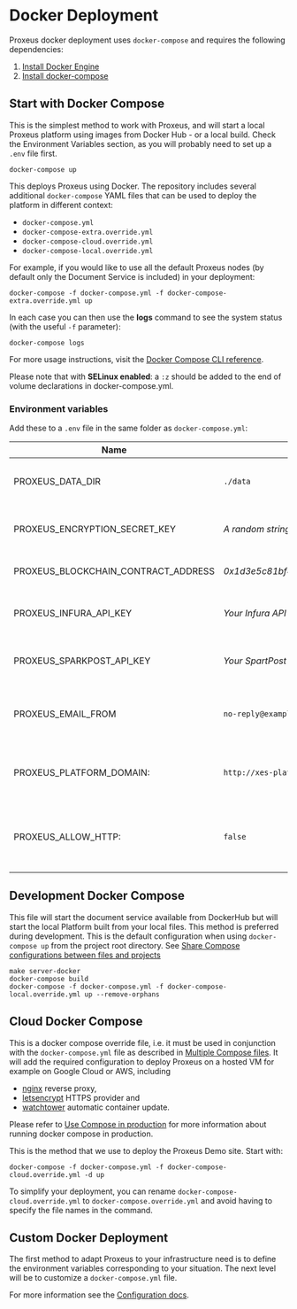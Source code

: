# Docker Deployment

Proxeus docker deployment uses `docker-compose` and requires the following
dependencies:

1. [Install Docker Engine](https://docs.docker.com/install/)
2. [Install docker-compose](https://docs.docker.com/compose/install/)

## Start with Docker Compose

This is the simplest method to work with Proxeus, and will start a local Proxeus platform
using images from Docker Hub - or a local build. Check the Environment Variables section, as you will probably need to set up a `.env` file first.

```
docker-compose up
```

This deploys Proxeus using Docker.  The repository includes several additional `docker-compose` YAML files that can be used to deploy the platform in different context:

* `docker-compose.yml`
* `docker-compose-extra.override.yml`
* `docker-compose-cloud.override.yml`
* `docker-compose-local.override.yml`

For example, if you would like to use all the default Proxeus nodes (by default only the Document Service is included) in your deployment:

`docker-compose -f docker-compose.yml -f docker-compose-extra.override.yml up`

In each case you can then use the **logs** command to see the system status (with the useful `-f` parameter):

`docker-compose logs`

For more usage instructions, visit the [Docker Compose CLI reference](https://docs.docker.com/compose/reference/).
  
Please note that with **SELinux enabled**: a `:z` should be added to the end of volume declarations in docker-compose.yml.

### Environment variables

Add these to a `.env` file in the same folder as `docker-compose.yml`:

|Name           | Default Value | Description |
|---------------|-----------------------|------------------------------|
|PROXEUS_DATA_DIR| `./data` | Path to the directory to use a data store.|
|PROXEUS_ENCRYPTION_SECRET_KEY|*A random string of 32 characters*|Use a hard key to ensure your database is safe.|
|PROXEUS_BLOCKCHAIN_CONTRACT_ADDRESS|*0x1d3e5c81bf4bc60d41a8fbbb3d1bae6f03a75f71*|The address of the Proxeus contract.|
|PROXEUS_INFURA_API_KEY|*Your Infura API Key*|An Infura API Key for Ethereum integration.|
|PROXEUS_SPARKPOST_API_KEY|*Your SpartPost Key*|A SparkPost API Key for email integration.|
|PROXEUS_EMAIL_FROM|`no-reply@example.com`|The email address used as sender when Proxeus sends an email.|
|PROXEUS_PLATFORM_DOMAIN:|`http://xes-platform:1323`|The domain of the running platform.  Mainly used for display|
|PROXEUS_ALLOW_HTTP:|`false`|Allow the use of HTTP instead of HTTPS =NOT FOR PRODUCTION=|

## Development Docker Compose

This file will start the document service available from DockerHub but will start
the local Platform built from your local files.  This method is preferred during development.
This is the default configuration when using `docker-compose up` from the project root directory.
See [Share Compose configurations between files and projects](https://docs.docker.com/compose/extends/)

```
make server-docker
docker-compose build
docker-compose -f docker-compose.yml -f docker-compose-local.override.yml up --remove-orphans
```

## Cloud Docker Compose

This is a docker compose override file, i.e. it must be used in conjunction
with the `docker-compose.yml` file as described in [Multiple Compose files](https://docs.docker.com/compose/extends/#multiple-compose-files).
It will add the required configuration to deploy Proxeus on a hosted VM for example on Google Cloud or AWS,
including
* [nginx](https://hub.docker.com/r/jwilder/nginx-proxy/) reverse proxy,
* [letsencrypt](https://hub.docker.com/r/jrcs/letsencrypt-nginx-proxy-companion/) HTTPS provider and
* [watchtower](https://hub.docker.com/r/v2tec/watchtower/) automatic container update.

Please refer to [Use Compose in production](https://docs.docker.com/compose/production/) for more information about
running docker compose in production.

This is the method that we use to deploy the Proxeus Demo site. Start with:

```
docker-compose -f docker-compose.yml -f docker-compose-cloud.override.yml -d up
```

To simplify your deployment, you can rename `docker-compose-cloud.override.yml` to
`docker-compose.override.yml` and avoid having to specify the file names in the command.

## Custom Docker Deployment

The first method to adapt Proxeus to your infrastructure need is to define the environment variables corresponding to your situation.
The next level will be to customize a `docker-compose.yml` file.

For more information see the [Configuration docs](./configure.md).
